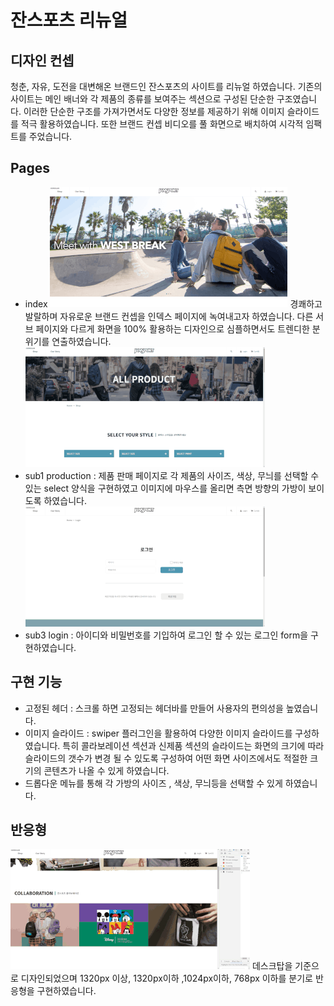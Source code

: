 # 잔스포츠 리뉴얼

## 디자인 컨셉

청춘, 자유, 도전을 대변해온 브랜드인 잔스포츠의 사이트를 리뉴얼 하였습니다. 기존의 사이트는 메인 배너와 각 제품의 종류를 보여주는 섹션으로 구성된 단순한 구조였습니다. 이러한 단순한 구조를 가져가면서도 다양한 정보를 제공하기 위해 이미지 슬라이드를 적극 활용하였습니다. 또한 브랜드 컨셉 비디오를 풀 화면으로 배치하여 시각적 임팩트를 주었습니다.

## Pages

- index
  ![잔스포츠 인덱스 페이지 gif](./images/README/jansport_index.gif "잔스포츠 인덱스 페이지")
  경쾌하고 발랄하며 자유로운 브랜드 컨셉을 인덱스 페이지에 녹여내고자 하였습니다. 다른 서브 페이지와 다르게 화면을 100% 활용하는 디자인으로 심플하면서도 트렌디한 분위기를 연출하였습니다.
  ![잔스포츠 제품 페이지 gif](./images/README/jansport_sub1.gif "잔스포츠 제품 페이지")
- sub1 production : 제품 판매 페이지로 각 제품의 사이즈, 색상, 무늬를 선택할 수 있는 select 양식을 구현하였고 이미지에 마우스를 올리면 측면 방향의 가방이 보이도록 하였습니다.
  ![잔스포츠 로그인 페이지 gif](./images/README/jansport_sub3.gif "잔스포츠 로그인 페이지")
- sub3 login : 아이디와 비밀번호를 기입하여 로그인 할 수 있는 로그인 form을 구현하였습니다.

## 구현 기능

- 고정된 헤더 : 스크롤 하면 고정되는 헤더바를 만들어 사용자의 편의성을 높였습니다.
- 이미지 슬라이드 : swiper 플러그인을 활용하여 다양한 이미지 슬라이드를 구성하였습니다. 특히 콜라보레이션 섹션과 신제품 섹션의 슬라이드는 화면의 크기에 따라 슬라이드의 갯수가 변경 될 수 있도록 구성하여 어떤 화면 사이즈에서도 적절한 크기의 콘텐츠가 나올 수 있게 하였습니다.
- 드롭다운 메뉴를 통해 각 가방의 사이즈 , 색상, 무늬등을 선택할 수 있게 하였습니다.

## 반응형

![잔스포츠 미디어 쿼리 gif](./images/README/jansport_media-query.gif "잔스포츠 미디어 쿼리")
데스크탑을 기준으로 디자인되었으며 1320px 이상, 1320px이하 ,1024px이하, 768px 이하를 분기로 반응형을 구현하였습니다.
